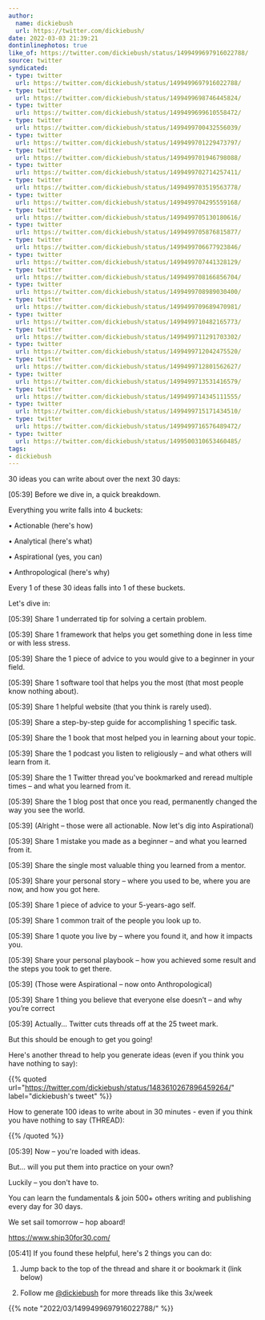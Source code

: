 ```yaml
---
author:
  name: dickiebush
  url: https://twitter.com/dickiebush/
date: 2022-03-03 21:39:21
dontinlinephotos: true
like_of: https://twitter.com/dickiebush/status/1499499697916022788/
source: twitter
syndicated:
- type: twitter
  url: https://twitter.com/dickiebush/status/1499499697916022788/
- type: twitter
  url: https://twitter.com/dickiebush/status/1499499698746445824/
- type: twitter
  url: https://twitter.com/dickiebush/status/1499499699610558472/
- type: twitter
  url: https://twitter.com/dickiebush/status/1499499700432556039/
- type: twitter
  url: https://twitter.com/dickiebush/status/1499499701229473797/
- type: twitter
  url: https://twitter.com/dickiebush/status/1499499701946798088/
- type: twitter
  url: https://twitter.com/dickiebush/status/1499499702714257411/
- type: twitter
  url: https://twitter.com/dickiebush/status/1499499703519563778/
- type: twitter
  url: https://twitter.com/dickiebush/status/1499499704295559168/
- type: twitter
  url: https://twitter.com/dickiebush/status/1499499705130180616/
- type: twitter
  url: https://twitter.com/dickiebush/status/1499499705876815877/
- type: twitter
  url: https://twitter.com/dickiebush/status/1499499706677923846/
- type: twitter
  url: https://twitter.com/dickiebush/status/1499499707441328129/
- type: twitter
  url: https://twitter.com/dickiebush/status/1499499708166856704/
- type: twitter
  url: https://twitter.com/dickiebush/status/1499499708989030400/
- type: twitter
  url: https://twitter.com/dickiebush/status/1499499709689470981/
- type: twitter
  url: https://twitter.com/dickiebush/status/1499499710482165773/
- type: twitter
  url: https://twitter.com/dickiebush/status/1499499711291703302/
- type: twitter
  url: https://twitter.com/dickiebush/status/1499499712042475520/
- type: twitter
  url: https://twitter.com/dickiebush/status/1499499712801562627/
- type: twitter
  url: https://twitter.com/dickiebush/status/1499499713531416579/
- type: twitter
  url: https://twitter.com/dickiebush/status/1499499714345111555/
- type: twitter
  url: https://twitter.com/dickiebush/status/1499499715171434510/
- type: twitter
  url: https://twitter.com/dickiebush/status/1499499716576489472/
- type: twitter
  url: https://twitter.com/dickiebush/status/1499500310653460485/
tags:
- dickiebush
---
```


30 ideas you can write about over the next 30 days:

<time id="1499499698746445824">[05:39]</time> Before we dive in, a quick breakdown.



Everything you write falls into 4 buckets:



• Actionable (here's how)

• Analytical (here's what)

• Aspirational (yes, you can)

• Anthropological (here's why)



Every 1 of these 30 ideas falls into 1 of these buckets. 



Let's dive in:

<time id="1499499699610558472">[05:39]</time> Share 1 underrated tip for solving a certain problem.

<time id="1499499700432556039">[05:39]</time> Share 1 framework that helps you get something done in less time or with less stress.

<time id="1499499701229473797">[05:39]</time> Share the 1 piece of advice to you would give to a beginner in your field.

<time id="1499499701946798088">[05:39]</time> Share 1 software tool that helps you the most (that most people know nothing about).

<time id="1499499702714257411">[05:39]</time> Share 1 helpful website (that you think is rarely used).

<time id="1499499703519563778">[05:39]</time> Share a step-by-step guide for accomplishing 1 specific task.

<time id="1499499704295559168">[05:39]</time> Share the 1 book that most helped you in learning about your topic.

<time id="1499499705130180616">[05:39]</time> Share the 1 podcast you listen to religiously – and what others will learn from it.

<time id="1499499705876815877">[05:39]</time> Share the 1 Twitter thread you've bookmarked and reread multiple times – and what you learned from it.

<time id="1499499706677923846">[05:39]</time> Share the 1 blog post that once you read, permanently changed the way you see the world.

<time id="1499499707441328129">[05:39]</time> (Alright – those were all actionable. Now let's dig into Aspirational)

<time id="1499499708166856704">[05:39]</time> Share 1 mistake you made as a beginner – and what you learned from it.

<time id="1499499708989030400">[05:39]</time> Share the single most valuable thing you learned from a mentor.

<time id="1499499709689470981">[05:39]</time> Share your personal story – where you used to be, where you are now, and how you got here.

<time id="1499499710482165773">[05:39]</time> Share 1 piece of advice to your 5-years-ago self.

<time id="1499499711291703302">[05:39]</time> Share 1 common trait of the people you look up to.

<time id="1499499712042475520">[05:39]</time> Share 1 quote you live by – where you found it, and how it impacts you.

<time id="1499499712801562627">[05:39]</time> Share your personal playbook – how you achieved some result and the steps you took to get there.

<time id="1499499713531416579">[05:39]</time> (Those were Aspirational – now onto Anthropological)

<time id="1499499714345111555">[05:39]</time> Share 1 thing you believe that everyone else doesn’t – and why you’re correct

<time id="1499499715171434510">[05:39]</time> Actually... Twitter cuts threads off at the 25 tweet mark. 



But this should be enough to get you going!



Here's another thread to help you generate ideas (even if you think you have nothing to say):





{{% quoted url="https://twitter.com/dickiebush/status/1483610267896459264/" label="dickiebush's tweet" %}}

How to generate 100 ideas to write about in 30 minutes - even if you think you have nothing to say (THREAD):

{{% /quoted %}}

<time id="1499499716576489472">[05:39]</time> Now – you're loaded with ideas.



But... will you put them into practice on your own?



Luckily – you don't have to.



You can learn the fundamentals &amp; join 500+ others writing and publishing every day for 30 days.



We set sail tomorrow – hop aboard!



https://www.ship30for30.com/

<time id="1499500310653460485">[05:41]</time> If you found these helpful, here's 2 things you can do:



1. Jump back to the top of the thread and share it or bookmark it (link below) 



2. Follow me [@dickiebush](https://twitter.com/dickiebush/) for more threads like this 3x/week 





{{% note "2022/03/1499499697916022788/" %}}